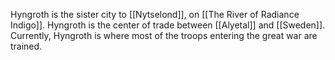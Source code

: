 Hyngroth is the sister city to [[Nytselond]], on [[The River of Radiance Indigo]]. Hyngroth is the center of trade between [[Alyetal]] and [[Sweden]]. Currently, Hyngroth is where most of the troops entering the great war are trained.